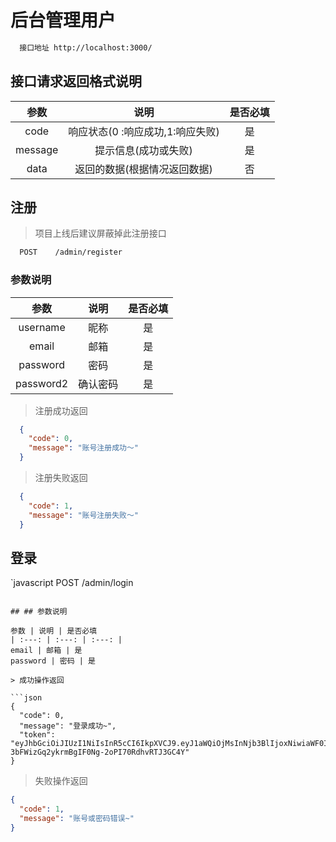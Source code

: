 # 后台管理用户

```bash
  接口地址 http://localhost:3000/
```

## 接口请求返回格式说明

参数 |  说明 | 是否必填
| :---: | :---: | :---: |
code | 响应状态(0 :响应成功,1:响应失败) | 是
message | 提示信息(成功或失败) | 是
data | 返回的数据(根据情况返回数据) | 否

## 注册

> 项目上线后建议屏蔽掉此注册接口

```bash
  POST    /admin/register
```

### 参数说明

参数 | 说明 | 是否必填
| :---: | :---: | :---: |
username | 昵称 | 是
email | 邮箱 | 是
password | 密码 | 是
password2 | 确认密码 | 是

> 注册成功返回

```json
  {
    "code": 0,
    "message": "账号注册成功～"
  }
```

> 注册失败返回

```json
  {
    "code": 1,
    "message": "账号注册失败～"
  }
```

## 登录

`javascript
  POST    /admin/login
```

## ## 参数说明

参数 | 说明 | 是否必填
| :---: | :---: | :---: |
email | 邮箱 | 是
password | 密码 | 是

> 成功操作返回

```json
{
  "code": 0,
  "message": "登录成功~",
  "token": "eyJhbGciOiJIUzI1NiIsInR5cCI6IkpXVCJ9.eyJ1aWQiOjMsInNjb3BlIjoxNiwiaWF0IjoxNTYwNTE0NzQwLCJleHAiOjE1NjA1MTgzNDB9.E7k-3bFWizGq2ykrmBgIF0Ng-2oPI70RdhvRTJ3GC4Y"
}
```

> 失败操作返回

```json
{
  "code": 1,
  "message": "账号或密码错误~"
}
```
